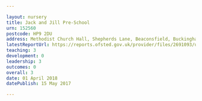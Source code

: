 ```yaml
---

layout: nursery
title: Jack and Jill Pre-School
urn: 152560
postcode: HP9 2DU
address: Methodist Church Hall, Shepherds Lane, Beaconsfield, Buckinghamshire, HP9 2DU
latestReportUrl: https://reports.ofsted.gov.uk/provider/files/2691093/urn/152560.pdf
teaching: 3
development: 0
leadership: 3
outcomes: 0
overall: 3
date: 01 April 2018 
datePublish: 15 May 2017

---
```

